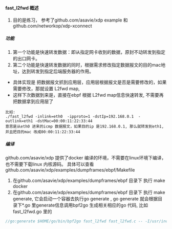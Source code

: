 #### fast_l2fwd 概述
1. 目的是练习， 参考了github.com/asavie/xdp  example 和 github.com/networkop/xdp-xconnect
##### 功能
 1. 第一个功能是快速转发数据：即从指定网卡收到的数据，原封不动转发到指定的出口网卡。
 2. 第二个功能是快速转发数据的同时，根据需求修改指定数据报文的目的mac地址，达到转发到指定后端服务器的作用。
   + 具体实现是 把数据报文抓到应用层，应用层根据报文是否是需要修改的，如果需要修改，那就设置 L2fwd map, 
   + 这样下次数据到来是，直接在ebpf 根据 L2fwd map信息快速转发, 不需要再把数据拿到应用层了
  ```
  比如:
  ./fast_l2fwd -inlink=eth0  -ipproto=1 -dstIp=192.168.0.1  -outlink=eth1 -dstMac=00:00:11:22:33:44
  意思是从eth0 进来的icmp 数据报文，如果目的ip 是192.168.0.1, 那么就转发到eth1, 并且把目的mac 改成00:00:11:22:33:44
  ```
##### 编译
github.com/asavie/xdp 提供了docker 编译的环境，不需要在linux环境下编译，也不需要下载linux 内核源码。
 具体可以查看 github.com/asavie/xdp/examples/dumpframes/ebpf/Makefile
 1. 在github.com/asavie/xdp/examples/dumpframes/ebpf 目录下 执行 make docker
 2. 在github.com/asavie/xdp/examples/dumpframes/ebpf 目录下 执行 make generate, 它会启动一个容器去执行go generate , go generate 就会根据目录下*.go 里generate信息调用bpf2go 生成相关相应的go 代码, 比如fast_l2fwd.go 里的 
   ```go
   //go:generate $HOME/go/bin/bpf2go fast_l2fwd fast_l2fwd.c -- -I/usr/include/ -I./include -nostdinc -O3
   ```